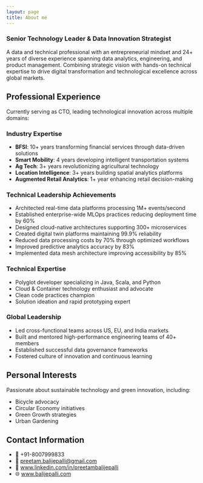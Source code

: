 ```yaml
---
layout: page
title: About me
---
```


### Senior Technology Leader & Data Innovation Strategist

A data and technical professional with an entrepreneurial mindset and 24+ years of diverse experience spanning data analytics, engineering, and product management. Combining strategic vision with hands-on technical expertise to drive digital transformation and technological excellence across global markets.

## Professional Experience

Currently serving as CTO, leading technological innovation across multiple domains:

### Industry Expertise
- **BFSI**: 10+ years transforming financial services through data-driven solutions
- **Smart Mobility**: 4 years developing intelligent transportation systems
- **Ag Tech**: 3+ years revolutionizing agricultural technology
- **Location Intelligence**: 3+ years building spatial analytics platforms
- **Augmented Retail Analytics**: 1+ year enhancing retail decision-making

### Technical Leadership Achievements
- Architected real-time data platforms processing 1M+ events/second
- Established enterprise-wide MLOps practices reducing deployment time by 60%
- Designed cloud-native architectures supporting 300+ microservices
- Created digital twin platforms maintaining 99.9% reliability
- Reduced data processing costs by 70% through optimized workflows
- Improved predictive analytics accuracy by 83%
- Implemented data mesh architecture improving accessibility by 85%

### Technical Expertise
- Polyglot developer specializing in Java, Scala, and Python
- Cloud & Container technology enthusiast and advocate
- Clean code practices champion
- Solution ideation and rapid prototyping expert

### Global Leadership
- Led cross-functional teams across US, EU, and India markets
- Built and mentored high-performance engineering teams of 40+ members
- Established successful data governance frameworks
- Fostered culture of innovation and continuous learning

## Personal Interests
Passionate about sustainable technology and green innovation, including:
- Bicycle advocacy
- Circular Economy initiatives
- Green Growth strategies
- Urban Gardening

## Contact Information
- 📱 +91-8007999833
- 📧 preetam.balijepalli@gmail.com
- 🔗 www.linkedin.com/in/preetambalijepalli
- 🌐 www.balijepalli.com